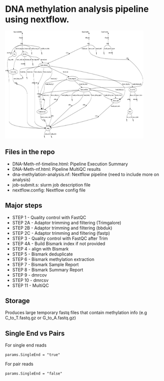 
# DNA methylation analysis pipeline using nextflow. 
<img src="https://github.com/dmbala/Nf-DNA-Methylation-OARC/blob/master/dna-methyl-dag.png" width="450px" height="350px" />

## Files in the repo

 * DNA-Meth-nf-timeline.html: Pipeline Execution Summary
 * DNA-Meth-nf.html:  Pipeline MultiQC results
 * dna-methylation-analysis.nf: Nextflow pipeline (need to include more on analysis)
 * job-submit.s: slurm job description file
 * nextflow.config: Nextflow config file


## Major steps 

 * STEP 1 - Quality control with FastQC
 * STEP 2A - Adaptor trimming and filtering (Trimgalore) 
 * STEP 2B - Adaptor trimming and filtering (bbduk) 
 * STEP 2C - Adaptor trimming and filtering (fastp) 
 * STEP 3 - Quality control with FastQC after Trim
 * STEP 4A - Build Bismark index if not provided
 * STEP 4 - align with Bismark
 * STEP 5 - Bismark deduplicate
 * STEP 6 - Bismark methylation extraction
 * STEP 7 - Bismark Sample Report
 * STEP 8 - Bismark Summary Report
 * STEP 9 - dmrcov
 * STEP 10 - dmrcsv
 * STEP 11 - MultiQC

## Storage
Produces large temporary fastq files that contain methylation info (e.g C_to_T.fastq.gz or G_to_A.fastq.gz)

## Single End vs Pairs
For single end reads
```
params.SingleEnd = "true"
```
For pair reads
```
params.SingleEnd = "false" 
```
